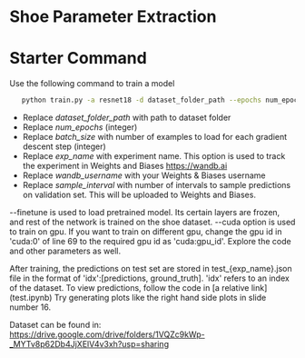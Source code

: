 # Shoe Parameter Extraction

# Starter Command
Use the following command to train a model
```bash
   python train.py -a resnet18 -d dataset_folder_path --epochs num_epochs -b batch_size --finetune --seed 2022 --exp exp_name --entity wandb_username --sample_interval sample_interval  --cuda
```
- Replace *dataset_folder_path* with path to dataset folder
- Replace *num_epochs* (integer)
- Replace *batch_size* with number of examples to load for each gradient descent step (integer)
- Replace *exp_name* with experiment name. This option is used to track the experiment in Weights and Biases https://wandb.ai
- Replace *wandb_username* with your Weights & Biases username
- Replace *sample_interval* with number of intervals to sample predictions on validation set. This will be uploaded to Weights and Biases.

--finetune is used to load pretrained model. Its certain layers are frozen, and rest of the network is trained on the shoe dataset. --cuda option is used to train on gpu. If you want to train on different gpu, change the gpu id in 'cuda:0' of line 69 to the required gpu id as 'cuda:gpu_id'.
Explore the code and other parameters as well.

After training, the predictions on test set are stored in test_{exp_name}.json file in the format of 'idx':[predictions, ground_truth]. 'idx' refers to an index of the dataset. To view predictions, follow the code in [a relative link] (test.ipynb)
Try generating plots like the right hand side plots in slide number 16.


Dataset can be found in: https://drive.google.com/drive/folders/1VQZc9kWp-_MYTv8p62Db4JjXElV4v3xh?usp=sharing

